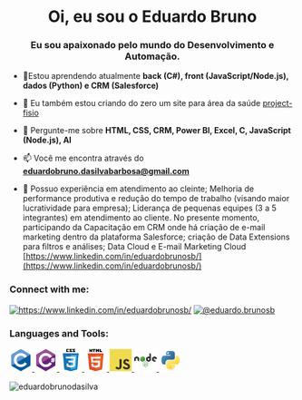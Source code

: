 <h1 align="center">Oi, eu sou o Eduardo Bruno</h1>
<h3 align="center">Eu sou apaixonado pelo mundo do Desenvolvimento e Automação.</h3>

- 🌱Estou aprendendo atualmente **back (C#), front (JavaScript/Node.js), dados (Python) e CRM (Salesforce)**

- 👯 Eu também estou criando do zero um site para área da saúde [project-fisio](https://eduardobrunodasilva.github.io/project-fisio/)

- 💬 Pergunte-me sobre **HTML, CSS, CRM, Power BI, Excel, C, JavaScript (Node.js), AI**

- 📫 Você me encontra através do **eduardobruno.dasilvabarbosa@gmail.com**

- 📄 Possuo experiência em atendimento ao cleinte; Melhoria de performance produtiva e redução do tempo de trabalho (visando maior lucratividade para empresa); Liderança de pequenas equipes (3 a 5 integrantes) em atendimento ao cliente. No presente momento, participando da Capacitação em CRM onde há criação de e-mail marketing dentro da plataforma Salesforce; criação de Data Extensions para filtros e análises; Data Cloud e E-mail Marketing Cloud [https://www.linkedin.com/in/eduardobrunosb/](https://www.linkedin.com/in/eduardobrunosb/)

<h3 align="left">Connect with me:</h3>
<p align="left">
<a href="https://linkedin.com/in/https://www.linkedin.com/in/eduardobrunosb/" target="blank"><img align="center" src="https://raw.githubusercontent.com/rahuldkjain/github-profile-readme-generator/master/src/images/icons/Social/linked-in-alt.svg" alt="https://www.linkedin.com/in/eduardobrunosb/" height="30" width="40" /></a>
<a href="https://instagram.com/@eduardo.brunosb" target="blank"><img align="center" src="https://raw.githubusercontent.com/rahuldkjain/github-profile-readme-generator/master/src/images/icons/Social/instagram.svg" alt="@eduardo.brunosb" height="30" width="40" /></a>
</p>

<h3 align="left">Languages and Tools:</h3>
<p align="left"> <a href="https://www.cprogramming.com/" target="_blank" rel="noreferrer"> <img src="https://raw.githubusercontent.com/devicons/devicon/master/icons/c/c-original.svg" alt="c" width="40" height="40"/> </a> <a href="https://www.w3schools.com/cs/" target="_blank" rel="noreferrer"> <img src="https://raw.githubusercontent.com/devicons/devicon/master/icons/csharp/csharp-original.svg" alt="csharp" width="40" height="40"/> </a> <a href="https://www.w3schools.com/css/" target="_blank" rel="noreferrer"> <img src="https://raw.githubusercontent.com/devicons/devicon/master/icons/css3/css3-original-wordmark.svg" alt="css3" width="40" height="40"/> </a> <a href="https://www.w3.org/html/" target="_blank" rel="noreferrer"> <img src="https://raw.githubusercontent.com/devicons/devicon/master/icons/html5/html5-original-wordmark.svg" alt="html5" width="40" height="40"/> </a> <a href="https://developer.mozilla.org/en-US/docs/Web/JavaScript" target="_blank" rel="noreferrer"> <img src="https://raw.githubusercontent.com/devicons/devicon/master/icons/javascript/javascript-original.svg" alt="javascript" width="40" height="40"/> </a> <a href="https://nodejs.org" target="_blank" rel="noreferrer"> <img src="https://raw.githubusercontent.com/devicons/devicon/master/icons/nodejs/nodejs-original-wordmark.svg" alt="nodejs" width="40" height="40"/> </a> <a href="https://www.python.org" target="_blank" rel="noreferrer"> <img src="https://raw.githubusercontent.com/devicons/devicon/master/icons/python/python-original.svg" alt="python" width="40" height="40"/> </a> </p>

<p><img align="center" src="https://github-readme-stats.vercel.app/api/top-langs?username=eduardobrunodasilva&show_icons=true&locale=en&layout=compact" alt="eduardobrunodasilva" /></p>
